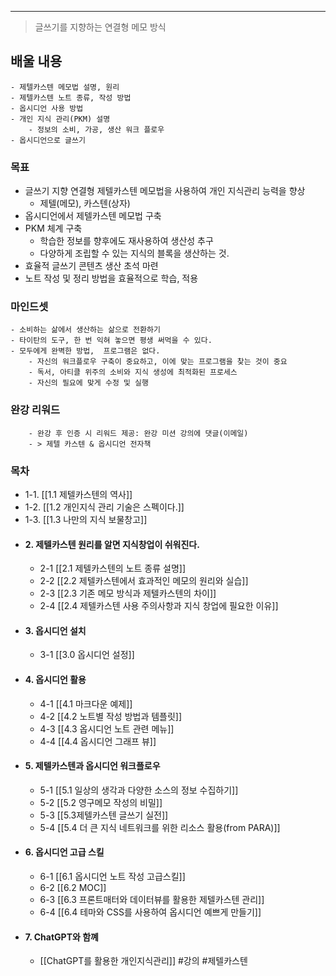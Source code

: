 ----
> 글쓰기를 지향하는 연결형 메모 방식

## 배울 내용
	- 제텔카스텐 메모법 설명, 원리
	- 제텔카스텐 노트 종류, 작성 방법
	- 옵시디언 사용 방법
	- 개인 지식 관리(PKM) 설명
		- 정보의 소비, 가공, 생산 워크 플로우
	- 옵시디언으로 글쓰기

### 목표
- 글쓰기 지향 연결형 제텔카스텐 메모법을 사용하여 개인 지식관리 능력을 향상
	- 제텔(메모), 카스텐(상자)
- 옵시디언에서 제텔카스텐 메모법 구축
- PKM 체계 구축
	- 학습한 정보를 향후에도 재사용하여 생산성 추구
	- 다양하게 조립할 수 있는 지식의 블록을 생산하는 것.
- 효율적 글쓰기 콘텐츠 생산 초석 마련
- 노트 작성 및 정리 방법을 효율적으로 학습, 적용

### 마인드셋
	- 소비하는 삶에서 생산하는 삶으로 전환하기
	- 타이탄의 도구, 한 번 익혀 놓으면 평생 써먹을 수 있다.
	- 모두에게 완벽한 방법,  프로그램은 없다.
		- 자신의 워크플로우 구축이 중요하고, 이에 맞는 프로그램을 찾는 것이 중요
		- 독서, 아티클 위주의 소비와 지식 생성에 최적화된 프로세스
		- 자신의 필요에 맞게 수정 및 실행

### 완강 리워드
		- 완강 후 인증 시 리워드 제공: 완강 미션 강의에 댓글(이메일)
		- > 제텔 카스텐 & 옵시디언 전자책 

### 목차
 - 1-1. [[1.1 제텔카스텐의 역사]]
 - 1-2. [[1.2 개인지식 관리 기술은 스펙이다.]]
 - 1-3. [[1.3 나만의 지식 보물창고]]
- #### 2. 제텔카스텐 원리를 알면 지식창업이 쉬워진다.
	- 2-1 [[2.1 제텔카스텐의 노트 종류 설명]]
	- 2-2 [[2.2 제텔카스텐에서 효과적인 메모의 원리와 실습]]
	- 2-3 [[2.3 기존 메모 방식과 제텔카스텐의 차이]]
	- 2-4 [[2.4 제텔카스텐 사용 주의사항과 지식 창업에 필요한 이유]]
- #### 3. 옵시디언 설치
	- 3-1 [[3.0 옵시디언 설정]]
- #### 4. 옵시디언 활용
	- 4-1 [[4.1 마크다운 예제]]
	- 4-2 [[4.2 노트별 작성 방법과 템플릿]]
	- 4-3 [[4.3 옵시디언 노트 관련 메뉴]]
	- 4-4 [[4.4 옵시디언 그래프 뷰]]
- #### 5. 제텔카스텐과 옵시디언 워크플로우
	- 5-1 [[5.1 일상의 생각과 다양한 소스의 정보 수집하기]]
	- 5-2 [[5.2 영구메모 작성의 비밀]]
	- 5-3 [[5.3제텔카스텐 글쓰기 실전]] 
	- 5-4 [[5.4 더 큰 지식 네트워크를 위한 리소스 활용(from PARA)]]
- #### 6. 옵시디언 고급 스킬
	- 6-1 [[6.1 옵시디언 노트 작성 고급스킬]]
	- 6-2 [[6.2 MOC]]
	- 6-3 [[6.3 프론트매터와 데이터뷰를 활용한 제텔카스텐 관리]]
	- 6-4 [[6.4 테마와 CSS를 사용하여 옵시디언 예쁘게 만들기]]
- #### 7. ChatGPT와 함꼐
	- [[ChatGPT를 활용한 개인지식관리]]
#강의 #제텔카스텐 
